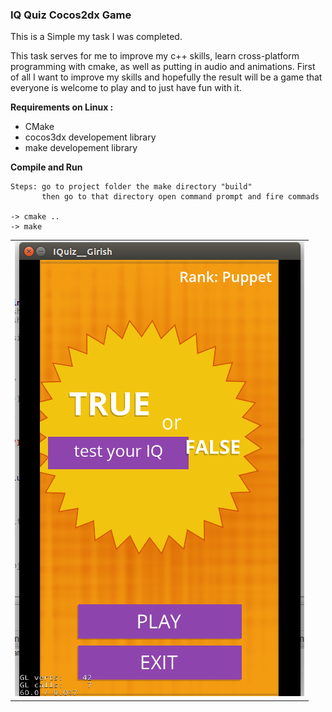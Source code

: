 

 <b><h3>IQ Quiz Cocos2dx Game </h3> </b>

This is a Simple my task I was completed.

This task serves for me to improve my c++ skills, learn cross-platform programming with cmake, 
as well as putting in audio and animations. First of all I want to improve my skills and hopefully the result will be a game that everyone is welcome to play and to just have fun with it.

<b> Requirements on Linux : </b>

* CMake
* cocos3dx developement library
* make developement library

<b> Compile and Run </b>


	Steps: go to project folder the make directory "build"
	       then go to that directory open command prompt and fire commads
	
	-> cmake ..
	-> make 
	
<table>
<tr>
<td><img src="./ScreenshotIQuiz.png"/></td>
</tr>
</table>



